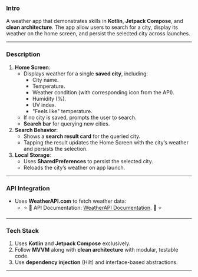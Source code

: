 ### **Intro**

A weather app that demonstrates skills in **Kotlin**, **Jetpack Compose**, and **clean architecture**. The app allow users to search for a city, display its weather on the home screen, and persist the selected city across launches. 

---

### **Description**

1. **Home Screen**:
    - Displays weather for a single **saved city**, including:
        - City name.
        - Temperature.
        - Weather condition (with corresponding icon from the API).
        - Humidity (%).
        - UV index.
        - "Feels like" temperature.
    - If no city is saved, prompts the user to search.
    - **Search bar** for querying new cities.
2. **Search Behavior**:
    - Shows a **search result card** for the queried city.
    - Tapping the result updates the Home Screen with the city’s weather and persists the selection.
3. **Local Storage**:
    - Uses **SharedPreferences** to persist the selected city.
    - Reloads the city’s weather on app launch.

---

### **API Integration**

- Uses **WeatherAPI.com** to fetch weather data:
    - ⭐️ 🔗 API Documentation: [WeatherAPI Documentation](https://www.weatherapi.com/docs/). 🔗 ⭐️

---

### **Tech Stack**

1. Uses **Kotlin** and **Jetpack Compose** exclusively.
2. Follow **MVVM** along with **clean architecture** with modular, testable code.
3. Use **dependency injection** (Hilt) and interface-based abstractions.

---
